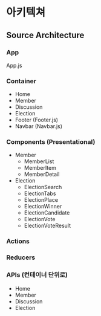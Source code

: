 # 아키텍쳐

## Source Architecture

### App

App.js

### Container

- Home
- Member
- Discussion
- Election
- Footer (Footer.js)
- Navbar (Navbar.js)

### Components (Presentational)

- Member
  - MemberList
  - MemberItem
  - MemberDetail
- Election
  - ElectionSearch
  - ElectionTabs
  - ElectionPlace
  - ElectionWinner
  - ElectionCandidate
  - ElectionVote
  - ElectionVoteResult

### Actions

### Reducers

### APIs (컨테이너 단위로)

- Home
- Member
- Discussion
- Election
